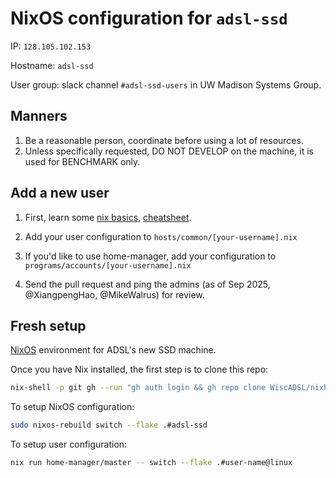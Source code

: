 # NixOS configuration for `adsl-ssd`

IP: `128.105.102.153`

Hostname: `adsl-ssd`

User group: slack channel `#adsl-ssd-users` in UW Madison Systems Group.

## Manners

1. Be a reasonable person, coordinate before using a lot of resources.
2. Unless specifically requested, DO NOT DEVELOP on the machine, it is used for BENCHMARK only. 

## Add a new user

1. First, learn some [nix basics](https://fasterthanli.me/series/building-a-rust-service-with-nix/part-9), [cheatsheet](https://nixcademy.com/downloads/cheatsheet.pdf).

2. Add your user configuration to `hosts/common/[your-username].nix`

3. If you'd like to use home-manager, add your configuration to `programs/accounts/[your-username].nix`

4. Send the pull request and ping the admins (as of Sep 2025, @XiangpengHao, @MikeWalrus) for review.

## Fresh setup 

[NixOS](https://nixos.org/) environment for ADSL's new SSD machine. 

Once you have Nix installed, the first step is to clone this repo:

```sh
nix-shell -p git gh --run "gh auth login && gh repo clone WiscADSL/nixhome ~/repos/nixhome"
```

To setup NixOS configuration:
```sh
sudo nixos-rebuild switch --flake .#adsl-ssd
```

To setup user configuration:

```sh
nix run home-manager/master -- switch --flake .#user-name@linux
```

